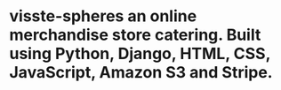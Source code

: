 # visste-spheres an online merchandise store catering. Built using Python, Django, HTML, CSS, JavaScript, Amazon S3 and Stripe.